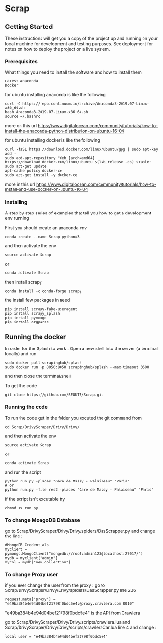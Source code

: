 # Scrap


## Getting Started

These instructions will get you a copy of the project up and running on your local machine for development and testing purposes. See deployment for notes on how to deploy the project on a live system.

### Prerequisites

What things you need to install the software and how to install them

```
Latest Anaconda
Docker
```
for ubuntu installing anaconda is like the following

```
curl -O https://repo.continuum.io/archive/Anaconda3-2019.07-Linux-x86_64.sh
bash Anaconda3-2019.07-Linux-x86_64.sh
source ~/.bashrc
```
more on this url
https://www.digitalocean.com/community/tutorials/how-to-install-the-anaconda-python-distribution-on-ubuntu-16-04

for ubuntu installing docker is like the following

```
curl -fsSL https://download.docker.com/linux/ubuntu/gpg | sudo apt-key add -
sudo add-apt-repository "deb [arch=amd64] https://download.docker.com/linux/ubuntu $(lsb_release -cs) stable"
sudo apt-get update
apt-cache policy docker-ce
sudo apt-get install -y docker-ce
```
more in this url
https://www.digitalocean.com/community/tutorials/how-to-install-and-use-docker-on-ubuntu-16-04

### Installing

A step by step series of examples that tell you how to get a development env running

First you should create an anaconda env

```
conda create --name Scrap python=3
```
and then activate the env

```
source activate Scrap
```
or 
```
conda activate Scrap
```

then install scrapy 

```
conda install -c conda-forge scrapy
```

the install few packages in need 

```
pip install scrapy-fake-useragent
pip install scrapy_splash
pip install pymongo
pip install argparse
```

## Running the docker

In order for the Splash to work :
Open a new shell into the server (a terminal locally) and run 

```
sudo docker pull scrapinghub/splash
sudo docker run -p 8050:8050 scrapinghub/splash --max-timeout 3600
```
and then close the terminal/shell

To get the code 

```
git clone https://github.com/SEOUTE/Scrap.git
```

### Running the code
To run the code get in the folder you excuted the git command from
```
cd Scrap/DrivyScraper/Drivy/Drivy/
```
and then activate the env

```
source activate Scrap
```
or 
```
conda activate Scrap
```
and run the script 
```
python run.py -places "Gare de Massy - Palaiseau" "Paris"
# or
python run.py -file res2 -places "Gare de Massy - Palaiseau" "Paris"
```
if the script isn't excutable try 
```
chmod +x run.py
```
### To change MongoDB Database

go to Scrap/DrivyScraper/Drivy/Drivy/spiders/DasScrapper.py
and change the line :
```
#MongoDB Credentials
myclient = pymongo.MongoClient("mongodb://root:admin123@localhost:27017/")
mydb = myclient["admin"]
mycol = mydb["new_collection"]
```
### To change Proxy user
if you ever change the user from the proxy :
go to Scrap/DrivyScraper/Drivy/Drivy/spiders/DasScrapper.py line 236
```
request.meta['proxy'] = "e49ba384b4e94d04bef21798f0bdc5e4:@proxy.crawlera.com:8010"
```

"e49ba384b4e94d04bef21798f0bdc5e4" is the API from Crawlera

go to  Scrap/DrivyScraper/Drivy/Drivy/scripts/crawlera.lua and
Scrap/DrivyScraper/Drivy/Drivy/scripts/crawleraCar.lua line 4
and change :
```
local user = "e49ba384b4e94d04bef21798f0bdc5e4"
```
